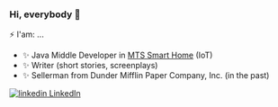 ### Hi, everybody 👋
⚡ I'am: ...
- ✨ Java Middle Developer in [MTS Smart Home](https://mts-digital.ru/) (IoT)
- ✨ Writer (short stories, screenplays)
- ✨ Sellerman from Dunder Mifflin Paper Company, Inc. (in the past)

<a href="https://www.linkedin.com/in/sergey-simonov-81b576245" rel="nofollow noreferrer">
  <img src="https://i.stack.imgur.com/gVE0j.png" alt="linkedin"> LinkedIn
</a>
